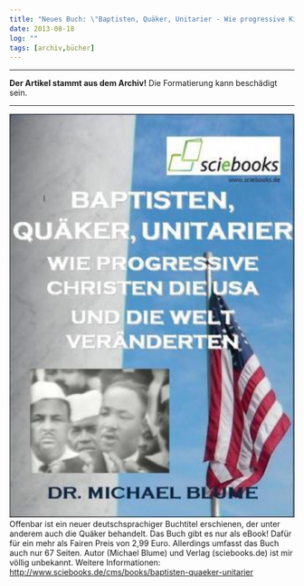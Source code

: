 ```yaml
---
title: "Neues Buch: \"Baptisten, Quäker, Unitarier - Wie progressive Kirchen die USA und die Welt veränderten\""
date: 2013-08-18
log: ""
tags: [archiv,bücher]
---
```

<hr><b>Der Artikel stammt aus dem Archiv!</b> Die Formatierung kann beschädigt sein.<hr>

![quaker_unitarier.jpg](quaker_unitarier.jpg)
Offenbar ist ein neuer deutschsprachiger Buchtitel erschienen, der unter anderem auch die Quäker behandelt. Das Buch gibt es nur als eBook! Dafür für ein mehr als Fairen Preis von 2,99 Euro. Allerdings umfasst das Buch auch nur  67 Seiten. Autor (Michael Blume) und Verlag (sciebooks.de) ist mir völlig unbekannt. Weitere Informationen: http://www.sciebooks.de/cms/books/baptisten-quaeker-unitarier </p>
<!--break-->

